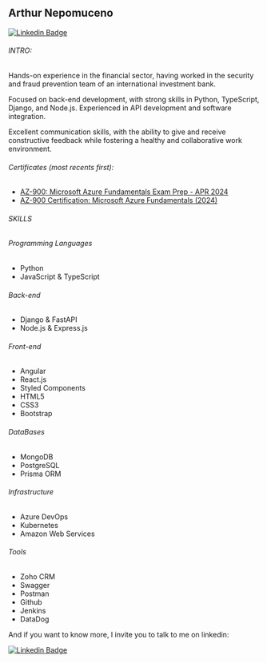 ## Arthur Nepomuceno 
[![Linkedin Badge](https://img.shields.io/badge/LinkedIn-0077B5?style=flat&logo=linkedin&logoColor=white)](https://www.linkedin.com/in/arthur-nepomuceno/)

<!--**Leia em português** >>> [![pt-br](https://img.shields.io/badge/lang-pt--br-green.svg)](https://github.com/arthur-nepomuceno/arthur-nepomuceno/blob/main/README-pt-br.md) -->

###### INTRO:

Hands-on experience in the financial sector, having worked in the security and fraud prevention team of an international investment bank.

Focused on back-end development, with strong skills in Python, TypeScript, Django, and Node.js. Experienced in API development
and software integration. 

Excellent communication skills, with the ability to give and receive constructive feedback while fostering a healthy and collaborative work environment.

###### Certificates (most recents first):
- [AZ-900: Microsoft Azure Fundamentals Exam Prep - APR 2024](https://www.udemy.com/course/az900-azure)
- [AZ-900 Certification: Microsoft Azure Fundamentals (2024)](https://www.udemy.com/course/az-900-preparacao-para-o-exame-microsoft-azure-fundamentals/)

###### SKILLS

###### Programming Languages

- Python
- JavaScript & TypeScript

###### Back-end

- Django & FastAPI
- Node.js & Express.js

###### Front-end

- Angular
- React.js
- Styled Components
- HTML5
- CSS3
- Bootstrap

###### DataBases

- MongoDB
- PostgreSQL
- Prisma ORM

###### Infrastructure

- Azure DevOps
- Kubernetes
- Amazon Web Services

###### Tools

- Zoho CRM
- Swagger
- Postman
- Github
- Jenkins
- DataDog

And if you want to know more, I invite you to talk to me on linkedin:

[![Linkedin Badge](https://img.shields.io/badge/LinkedIn-0077B5?style=flat&logo=linkedin&logoColor=white)](https://www.linkedin.com/in/arthur-nepomuceno/)

<!--
VSCode
HTML5
CSS3

Front:

JavaScript -ok
ReactJS -ok
NodeJS -ok
Axios
Styled Components

Back:

Typescript -ok
NodeJS -ok
Express
Axios
JsonWebToken
Bcrypt

Databases:

MongoDB
PostgreSQL -ok
Prisma

Tests:

Jest
Supertest

Environments:

Docker -ok
Amazon AWS
Nginx
-->



<!--
**arthur-nepomuceno/arthur-nepomuceno** is a ✨ _special_ ✨ repository because its `README.md` (this file) appears on your GitHub profile.

Here are some ideas to get you started:

- 🔭 I’m currently working on ...
- 🌱 I’m currently learning ...
- 👯 I’m looking to collaborate on ...
- 🤔 I’m looking for help with ...
- 💬 Ask me about ...
- 📫 How to reach me: ...
- 😄 Pronouns: ...
- ⚡ Fun fact: ...
-->
